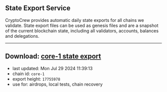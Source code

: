 ## State Export Service
CryptoCrew provides automatic daily state exports for all chains we validate. State export files can be used as genesis files and are a snapshot of the current blockchain state, including all validators, accounts, balances and delegations.

---
**Download: [core-1 state export](https://dl-eu2.ccvalidators.com/SERVICE/persistence/core-1_export_17755978.json)**
---

- last updated: Mon Jul 29 2024 11:39:13
- chain id: `core-1`
- export height: `17755978`
- use for: airdrops, local tests, chain recovery
